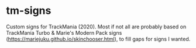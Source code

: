 # tm-signs
Custom signs for TrackMania (2020).
Most if not all are probably based on TrackMania Turbo & Marie's Modern Pack signs (https://mariejuku.github.io/skinchooser.html), to fill gaps for signs I wanted.
